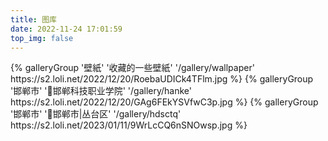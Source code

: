 ```yaml
---
title: 图库
date: 2022-11-24 17:01:59
top_img: false
---
```

<div class="gallery-group-main">
{% galleryGroup '壁紙' '收藏的一些壁紙' '/gallery/wallpaper' https://s2.loli.net/2022/12/20/RoebaUDICk4TFlm.jpg %}
{% galleryGroup '邯郸市' '📍邯郸科技职业学院' '/gallery/hanke' https://s2.loli.net/2022/12/20/GAg6FEkYSVfwC3p.jpg %}
{% galleryGroup '邯郸市' '📍邯郸市|丛台区' '/gallery/hdsctq' https://s2.loli.net/2023/01/11/9WrLcCQ6nSNOwsp.jpg %}
</div>

